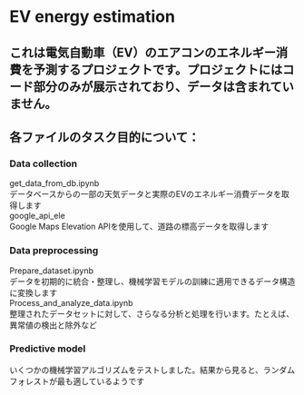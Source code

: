 # EV energy estimation

## これは電気自動車（EV）のエアコンのエネルギー消費を予測するプロジェクトです。プロジェクトにはコード部分のみが展示されており、データは含まれていません。
## 各ファイルのタスク目的について：
### Data collection
get_data_from_db.ipynb  
データベースからの一部の天気データと実際のEVのエネルギー消費データを取得します  
google_api_ele  
Google Maps Elevation APIを使用して、道路の標高データを取得します  

### Data preprocessing
Prepare_dataset.ipynb    
データを初期的に統合・整理し、機械学習モデルの訓練に適用できるデータ構造に変換します  
Process_and_analyze_data.ipynb    
整理されたデータセットに対して、さらなる分析と処理を行います。たとえば、異常値の検出と除外など  

### Predictive model
いくつかの機械学習アルゴリズムをテストしました。結果から見ると、ランダムフォレストが最も適しているようです  
